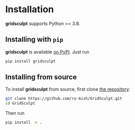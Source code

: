 Installation
============

**gridsculpt** supports Python >= 3.8.

## Installing with `pip`

**gridsculpt** is available [on PyPI](https://pypi.org/project/gridsculpt/). Just run

```bash
pip install gridsculpt
```

## Installing from source

To install **gridsculpt** from source, first clone [the repository](https://github.com/ro-mish/GridSculpt):

```bash
git clone https://github.com/ro-mish/GridSculpt.git
cd GridSculpt
```

Then run

```bash
pip install -e .
```
